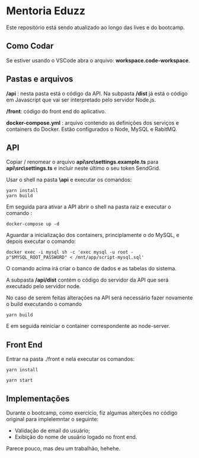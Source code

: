 # Mentoria Eduzz

Este repositório está sendo atualizado ao longo das lives e do bootcamp.

## Como Codar

Se estiver usando o VSCode abra o arquivo: **workspace.code-workspace**.

## Pastas e arquivos

**/api** : nesta pasta está o código da API. Na subpasta **/dist** já está o código em Javascript que vai ser interpretado pelo servidor Node.js.

**/front**: código do front end do aplicativo.

**docker-compose.yml** : arquivo contendo as definições dos serviços e containers do Docker. Estão configurados o Node, MySQL e RabitMQ.

## API

Copiar / renomear o arquivo **api\src\settings.example.ts** para **api\src\settings.ts** e incluir neste último o seu token SendGrid.

Usar o shell na pasta  **\api**  e executar os comandos:

```
yarn install
yarn build
```

Em seguida para ativar a API abrir o shell na pasta raiz e executar o comando :

```
docker-compose up -d
```

Aguardar a inicialização dos containers, principlamente o do MySQL, e depois executar o comando:

```
docker exec -i mysql sh -c 'exec mysql -u root -p"$MYSQL_ROOT_PASSWORD" < /mnt/app/script-mysql.sql'
```

O comando acima irá criar o banco de dados e as tabelas do sistema.

A subpasta **/api/dist** contém o código do servidor da API que será executado pelo servidor node.

No caso de serem feitas alterações na API será necessário fazer novamente o build executando o comando

```
yarn build
```

E em seguida reiniciar o container correspondente ao node-server.

## Front End

Entrar na pasta ./front e nela executar os comandos:

```
yarn install

yarn start
```

## Implementações

Durante o bootcamp, como exercício, fiz algumas alterções no código original para implelemntar o seguinte:

* Validação de email do usuário;
* Exibição do nome de usuário logado no front end.



Parece pouco, mas deu um trabalhão, hehehe.